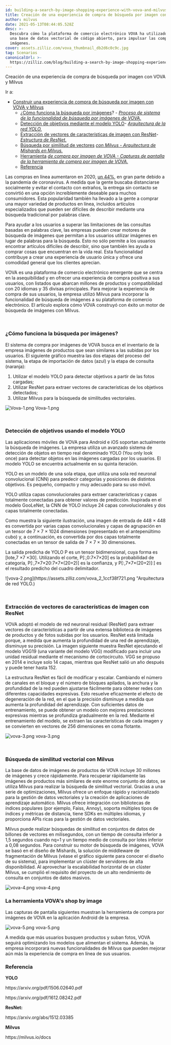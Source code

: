 ```yaml
---
id: building-a-search-by-image-shopping-experience-with-vova-and-milvus.md
title: Creación de una experiencia de compra de búsqueda por imagen con VOVA y Milvus
author: milvus
date: 2021-05-13T08:44:05.528Z
desc: >-
  Descubra cómo la plataforma de comercio electrónico VOVA ha utilizado Milvus,
  una base de datos vectorial de código abierto, para impulsar las compras por
  imágenes.
cover: assets.zilliz.com/vova_thumbnail_db2d6c0c9c.jpg
tag: Scenarios
canonicalUrl: >-
  https://zilliz.com/blog/building-a-search-by-image-shopping-experience-with-vova-and-milvus
---
```

<custom-h1>Creación de una experiencia de compra de búsqueda por imagen con VOVA y Milvus</custom-h1><p>Ir a:</p>
<ul>
<li><a href="#building-a-search-by-image-shopping-experience-with-vova-and-milvus">Construir una experiencia de compra de búsqueda por imagen con VOVA y Milvus</a><ul>
<li><a href="#how-does-image-search-work">¿Cómo funciona la búsqueda por imágenes</a>? - <a href="#system-process-of-vovas-search-by-image-functionality"><em>Proceso de sistema de la funcionalidad de búsqueda por imágenes de VOVA.</em></a></li>
<li><a href="#target-detection-using-the-yolo-model">Detección de objetivos mediante el modelo YOLO</a>- <a href="#yolo-network-architecture"><em>Arquitectura de la red YOLO.</em></a></li>
<li><a href="#image-feature-vector-extraction-with-resnet">Extracción de vectores de características de imagen con ResNet</a>- <a href="#resnet-structure"><em>Estructura de ResNet.</em></a></li>
<li><a href="#vector-similarity-search-powered-by-milvus">Búsqueda por similitud de vectores</a> <a href="#mishards-architecture-in-milvus"><em>con Milvus - Arquitectura de Mishards en Milvus.</em></a></li>
<li><a href="#vovas-shop-by-image-tool">Herramienta</a> <a href="#screenshots-of-vovas-search-by-image-shopping-tool"><em>de compra por imagen de VOVA - Capturas de pantalla de la herramienta de compra por imagen de VOVA.</em></a></li>
<li><a href="#reference">Referencia</a></li>
</ul></li>
</ul>
<p>Las compras en línea aumentaron en 2020, <a href="https://www.digitalcommerce360.com/2021/02/15/ecommerce-during-coronavirus-pandemic-in-charts/">un 44%</a>, en gran parte debido a la pandemia de coronavirus. A medida que la gente buscaba distanciarse socialmente y evitar el contacto con extraños, la entrega sin contacto se convirtió en una opción increíblemente deseable para muchos consumidores. Esta popularidad también ha llevado a la gente a comprar una mayor variedad de productos en línea, incluidos artículos especializados que pueden ser difíciles de describir mediante una búsqueda tradicional por palabras clave.</p>
<p>Para ayudar a los usuarios a superar las limitaciones de las consultas basadas en palabras clave, las empresas pueden crear motores de búsqueda de imágenes que permitan a los usuarios utilizar imágenes en lugar de palabras para la búsqueda. Esto no sólo permite a los usuarios encontrar artículos difíciles de describir, sino que también les ayuda a comprar cosas que encuentran en la vida real. Esta funcionalidad contribuye a crear una experiencia de usuario única y ofrece una comodidad general que los clientes aprecian.</p>
<p>VOVA es una plataforma de comercio electrónico emergente que se centra en la asequibilidad y en ofrecer una experiencia de compra positiva a sus usuarios, con listados que abarcan millones de productos y compatibilidad con 20 idiomas y 35 divisas principales. Para mejorar la experiencia de compra de sus usuarios, la empresa utilizó Milvus para incorporar la funcionalidad de búsqueda de imágenes a su plataforma de comercio electrónico. El artículo explora cómo VOVA construyó con éxito un motor de búsqueda de imágenes con Milvus.</p>
<p><br/></p>
<h3 id="How-does-image-search-work" class="common-anchor-header">¿Cómo funciona la búsqueda por imágenes?</h3><p>El sistema de compra por imágenes de VOVA busca en el inventario de la empresa imágenes de productos que sean similares a las subidas por los usuarios. El siguiente gráfico muestra las dos etapas del proceso del sistema, la etapa de importación de datos (azul) y la etapa de consulta (naranja):</p>
<ol>
<li>Utilizar el modelo YOLO para detectar objetivos a partir de las fotos cargadas;</li>
<li>Utilizar ResNet para extraer vectores de características de los objetivos detectados;</li>
<li>Utilizar Milvus para la búsqueda de similitudes vectoriales.</li>
</ol>
<p>
  
   <span class="img-wrapper"> <img translate="no" src="https://assets.zilliz.com/Vova_1_47ee6f2da9.png" alt="Vova-1.png" class="doc-image" id="vova-1.png" />
   </span> <span class="img-wrapper"> <span>Vova-1.png</span> </span></p>
<p><br/></p>
<h3 id="Target-detection-using-the-YOLO-model" class="common-anchor-header">Detección de objetivos usando el modelo YOLO</h3><p>Las aplicaciones móviles de VOVA para Android e iOS soportan actualmente la búsqueda de imágenes. La empresa utiliza un avanzado sistema de detección de objetos en tiempo real denominado YOLO (You only look once) para detectar objetos en las imágenes cargadas por los usuarios. El modelo YOLO se encuentra actualmente en su quinta iteración.</p>
<p>YOLO es un modelo de una sola etapa, que utiliza una sola red neuronal convolucional (CNN) para predecir categorías y posiciones de distintos objetivos. Es pequeño, compacto y muy adecuado para su uso móvil.</p>
<p>YOLO utiliza capas convolucionales para extraer características y capas totalmente conectadas para obtener valores de predicción. Inspirada en el modelo GooLeNet, la CNN de YOLO incluye 24 capas convolucionales y dos capas totalmente conectadas.</p>
<p>Como muestra la siguiente ilustración, una imagen de entrada de 448 × 448 es convertida por varias capas convolucionales y capas de agrupación en un tensor de 7 × 7 × 1024 dimensiones (representado en el antepenúltimo cubo) y, a continuación, es convertida por dos capas totalmente conectadas en un tensor de salida de 7 × 7 × 30 dimensiones.</p>
<p>La salida predicha de YOLO P es un tensor bidimensional, cuya forma es [lote,7 ×7 ×30]. Utilizando el corte, P[:,0:7×7×20] es la probabilidad de categoría, P[:,7×7×20:7×7×(20+2)] es la confianza, y P[:,7×7×(20+2)]:] es el resultado predicho del cuadro delimitador.</p>
<p>![vova-2.png](https://assets.zilliz.com/vova_2_1ccf38f721.png &quot;Arquitectura de red YOLO.)</p>
<p><br/></p>
<h3 id="Image-feature-vector-extraction-with-ResNet" class="common-anchor-header">Extracción de vectores de características de imagen con ResNet</h3><p>VOVA adoptó el modelo de red neuronal residual (ResNet) para extraer vectores de características a partir de una extensa biblioteca de imágenes de productos y de fotos subidas por los usuarios. ResNet está limitada porque, a medida que aumenta la profundidad de una red de aprendizaje, disminuye su precisión. La imagen siguiente muestra ResNet ejecutando el modelo VGG19 (una variante del modelo VGG) modificado para incluir una unidad residual mediante el mecanismo de cortocircuito. VGG se propuso en 2014 e incluye solo 14 capas, mientras que ResNet salió un año después y puede tener hasta 152.</p>
<p>La estructura ResNet es fácil de modificar y escalar. Cambiando el número de canales en el bloque y el número de bloques apilados, la anchura y la profundidad de la red pueden ajustarse fácilmente para obtener redes con diferentes capacidades expresivas. Esto resuelve eficazmente el efecto de degeneración de la red, en el que la precisión disminuye a medida que aumenta la profundidad del aprendizaje. Con suficientes datos de entrenamiento, se puede obtener un modelo con mejores prestaciones expresivas mientras se profundiza gradualmente en la red. Mediante el entrenamiento del modelo, se extraen las características de cada imagen y se convierten en vectores de 256 dimensiones en coma flotante.</p>
<p>
  
   <span class="img-wrapper"> <img translate="no" src="https://assets.zilliz.com/vova_3_df4b810281.png" alt="vova-3.png" class="doc-image" id="vova-3.png" />
   </span> <span class="img-wrapper"> <span>vova-3.png</span> </span></p>
<p><br/></p>
<h3 id="Vector-similarity-search-powered-by-Milvus" class="common-anchor-header">Búsqueda de similitud vectorial con Milvus</h3><p>La base de datos de imágenes de productos de VOVA incluye 30 millones de imágenes y crece rápidamente. Para recuperar rápidamente las imágenes de productos más similares de este enorme conjunto de datos, se utiliza Milvus para realizar la búsqueda de similitud vectorial. Gracias a una serie de optimizaciones, Milvus ofrece un enfoque rápido y racionalizado para la gestión de datos vectoriales y la creación de aplicaciones de aprendizaje automático. Milvus ofrece integración con bibliotecas de índices populares (por ejemplo, Faiss, Annoy), soporta múltiples tipos de índices y métricas de distancia, tiene SDKs en múltiples idiomas, y proporciona APIs ricas para la gestión de datos vectoriales.</p>
<p>Milvus puede realizar búsquedas de similitud en conjuntos de datos de billones de vectores en milisegundos, con un tiempo de consulta inferior a 1,5 segundos cuando nq=1 y un tiempo medio de consulta por lotes inferior a 0,08 segundos. Para construir su motor de búsqueda de imágenes, VOVA se basó en el diseño de Mishards, la solución de middleware de fragmentación de Milvus (véase el gráfico siguiente para conocer el diseño de su sistema), para implementar un clúster de servidores de alta disponibilidad. Al aprovechar la escalabilidad horizontal de un clúster Milvus, se cumplió el requisito del proyecto de un alto rendimiento de consulta en conjuntos de datos masivos.</p>
<p>
  
   <span class="img-wrapper"> <img translate="no" src="https://assets.zilliz.com/vova_4_e305f1955c.png" alt="vova-4.png" class="doc-image" id="vova-4.png" />
   </span> <span class="img-wrapper"> <span>vova-4.png</span> </span></p>
<h3 id="VOVAs-shop-by-image-tool" class="common-anchor-header">La herramienta VOVA's shop by image</h3><p>Las capturas de pantalla siguientes muestran la herramienta de compra por imágenes de VOVA en la aplicación Android de la empresa.</p>
<p>
  
   <span class="img-wrapper"> <img translate="no" src="https://assets.zilliz.com/vova_5_c4c25a3bae.png" alt="vova-5.png" class="doc-image" id="vova-5.png" />
   </span> <span class="img-wrapper"> <span>vova-5.png</span> </span></p>
<p>A medida que más usuarios busquen productos y suban fotos, VOVA seguirá optimizando los modelos que alimentan el sistema. Además, la empresa incorporará nuevas funcionalidades de Milvus que pueden mejorar aún más la experiencia de compra en línea de sus usuarios.</p>
<h3 id="Reference" class="common-anchor-header">Referencia</h3><p><strong>YOLO</strong></p>
<p>https://arxiv.org/pdf/1506.02640.pdf</p>
<p>https://arxiv.org/pdf/1612.08242.pdf</p>
<p><strong>ResNet:</strong></p>
<p>https://arxiv.org/abs/1512.03385</p>
<p><strong>Milvus</strong></p>
<p>https://milvus.io/docs</p>
